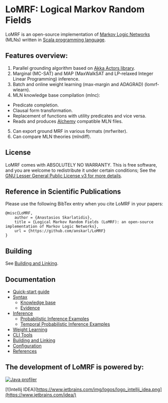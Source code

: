 # LoMRF: Logical Markov Random Fields

LoMRF is an open-source implementation of [Markov Logic Networks](https://en.wikipedia.org/wiki/Markov_logic_network) (MLNs) written in [Scala programming language](http://scala-lang.org).

## Features overview:

1. Parallel grounding algorithm based on [Akka Actors library](http://akka.io).
2. Marginal (MC-SAT) and MAP (MaxWalkSAT and LP-relaxed Integer Linear Programming) inference.
3. Batch and online weight learning (max-margin and ADAGRAD) (lomrf-wlearn).
4. MLN knowledge base compilation (mlnc):
  * Predicate completion.
  * Clausal form transformation.
  * Replacement of functions with utility predicates and vice versa.
  * Reads and produces [Alchemy](http://alchemy.cs.washington.edu/alchemy1.html) compatible MLN files.
5. Can export ground MRF in various formats (mrfwriter).
6. Can compare MLN theories (mlndiff).  

## License

LoMRF comes with ABSOLUTELY NO WARRANTY. This is free software, and you are welcome to redistribute it
under certain conditions; See the [GNU Lesser General Public License v3 for more details](http://www.gnu.org/licenses/lgpl-3.0.html).

## Reference in Scientific Publications
Please use the following BibTex entry when you cite LoMRF in your papers:
```
@misc{LoMRF,
	author = {Anastasios Skarlatidis},
	title = {Logical Markov Random Fields (LoMRF): an open-source implementation of Markov Logic Networks},
	url = {https://github.com/anskarl/LoMRF}
}
```

## Building

See [Building and Linking](doc/6_building_and_linking.md).

## Documentation
  - [Quick-start guide](doc/0_quick_start.md)
  - [Syntax](doc/1_syntax.md)
    - [Knowledge base](doc/1_1_knowledge_base.md)
    - [Evidence](doc/1_2_evidence.md)
  - [Inference](doc/2_inference.md)
    - [Probabilistic Inference Examples](doc/2_1_inference_examples.md)
    - [Temporal Probabilistic Inference Examples](doc/2_2_temporal_inference_examples.md)
  - [Weight Learning](doc/3_weight_learning.md)
  - [CLI Tools](doc/5_tools.md)
  - [Building and Linking](doc/6_building_and_linking.md)
  - [Configuration](doc/7_configuration.md)
  - [References](doc/8_references.md)

## The development of LoMRF is powered by:

[![Java profiler](http://www.ej-technologies.com/images/product_banners/jprofiler_large.png)](http://www.ej-technologies.com/products/jprofiler/overview.html)

[![Intellij IDEA](https://www.jetbrains.com/img/logos/logo_intellij_idea.png](https://www.jetbrains.com/idea/)
